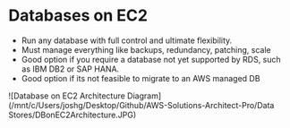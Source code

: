 # Databases on EC2 #

- Run any database with full control and ultimate flexibility.
- Must manage everything like backups, redundancy, patching, scale
- Good option if you require a database not yet supported by RDS, such as IBM DB2 or SAP HANA.
- Good option if its not feasible to migrate to an AWS managed DB

![Database on EC2 Architecture Diagram](/mnt/c/Users/joshg/Desktop/Github/AWS-Solutions-Architect-Pro/Data Stores/DBonEC2Architecture.JPG)


